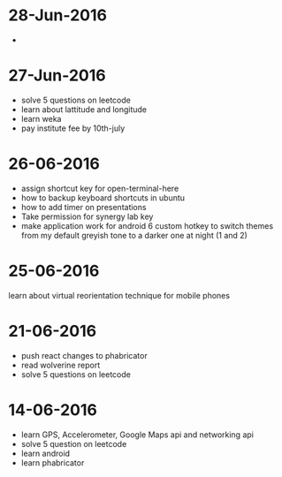 # 28-Jun-2016
-  
# 27-Jun-2016
- solve 5 questions on leetcode
- learn about lattitude and longitude
- learn weka
- pay institute fee by 10th-july

# 26-06-2016
- assign shortcut key for open-terminal-here
- how to backup keyboard shortcuts in ubuntu
- how to add timer on presentations
- Take permission for synergy lab key
- make application work for android 6
 custom hotkey to switch themes from my default greyish tone to a darker one at night (1 and 2)

# 25-06-2016
learn about virtual reorientation technique for mobile phones

# 21-06-2016
- push react changes to phabricator
- read wolverine report
- solve 5 questions on leetcode

# 14-06-2016
- learn GPS, Accelerometer, Google Maps api and networking api
- solve 5 question on leetcode
- learn android
- learn phabricator



